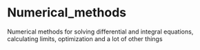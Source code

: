 # Numerical_methods
Numerical methods for solving differential and integral equations, calculating limits, optimization and a lot of other things
